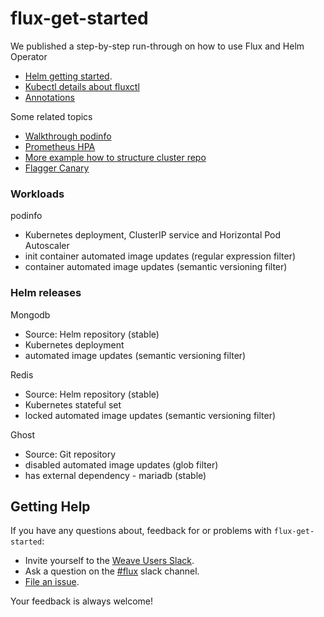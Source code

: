 # flux-get-started

We published a step-by-step run-through on how to use Flux and Helm Operator
* [Helm getting started](https://github.com/weaveworks/flux/blob/master/site/helm-get-started.md).
* [Kubectl details about fluxctl](https://github.com/weaveworks/flux/blob/master/site/fluxctl.md)
* [Annotations](https://github.com/weaveworks/flux/blob/master/site/annotations-tutorial.md)

Some related topics 
* [Walkthrough podinfo](https://github.com/stefanprodan/k8s-podinfo/blob/master/docs/1-deploy.md)
* [Prometheus HPA](https://github.com/stefanprodan/k8s-prom-hpa)
* [More example how to structure cluster repo](https://github.com/stefanprodan/gitops-helm/)
* [Flagger Canary](https://docs.flagger.app/install/install-istio)
### Workloads

podinfo
* Kubernetes deployment, ClusterIP service and Horizontal Pod Autoscaler
* init container automated image updates (regular expression filter)
* container automated image updates (semantic versioning filter)

### Helm releases

Mongodb
* Source: Helm repository (stable)
* Kubernetes deployment
* automated image updates (semantic versioning filter)

Redis
* Source: Helm repository (stable)
* Kubernetes stateful set 
* locked automated image updates (semantic versioning filter)

Ghost
* Source: Git repository
* disabled automated image updates (glob filter)
* has external dependency - mariadb (stable)

## <a name="help"></a>Getting Help

If you have any questions about, feedback for or problems with `flux-get-started`:

- Invite yourself to the <a href="https://slack.weave.works/" target="_blank">Weave Users Slack</a>.
- Ask a question on the [#flux](https://weave-community.slack.com/messages/flux/) slack channel.
- [File an issue](https://github.com/weaveworks/flux-get-started/issues/new).

Your feedback is always welcome!
